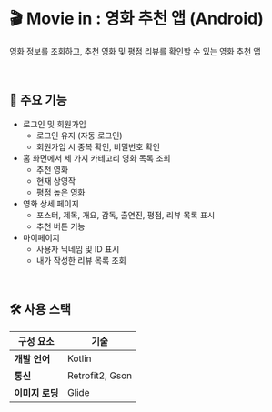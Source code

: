 # 🎬 Movie in : 영화 추천 앱 (Android)

영화 정보를 조회하고, 추천 영화 및 평점 리뷰를 확인할 수 있는 영화 추천 앱

<br/>

## 📱 주요 기능

- 로그인 및 회원가입
    - 로그인 유지 (자동 로그인)
    - 회원가입 시 중복 확인, 비밀번호 확인
- 홈 화면에서 세 가지 카테고리 영화 목록 조회
    - 추천 영화
    - 현재 상영작
    - 평점 높은 영화
- 영화 상세 페이지
    - 포스터, 제목, 개요, 감독, 출연진, 평점, 리뷰 목록 표시
    - 추천 버튼 기능
- 마이페이지
    - 사용자 닉네임 및 ID 표시
    - 내가 작성한 리뷰 목록 조회

<br/>

## 🛠 사용 스택

| 구성 요소      | 기술              |
|------------|-----------------|
| **개발 언어**  | Kotlin          |
| **통신**     | Retrofit2, Gson |
| **이미지 로딩** | Glide           |